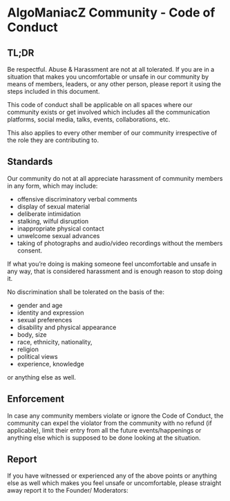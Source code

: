# AlgoManiacZ Community - Code of Conduct  

## TL;DR

Be respectful. Abuse & Harassment are not at all tolerated. If you are in a situation that makes you uncomfortable or unsafe in our community by means of members, leaders, or any other person, please report it using the steps included in this document.

This code of conduct shall be applicable on all spaces where our community exists or get involved which includes all the communication platforms, social media, talks, events, collaborations, etc.

This also applies to every other member of our community irrespective of the role they are contributing to.

## Standards

Our community do not at all appreciate harassment of community members in any form, which may include:
- offensive discriminatory verbal comments
- display of sexual material
- deliberate intimidation
- stalking, wilful disruption
- inappropriate physical contact
- unwelcome sexual advances
- taking of photographs and audio/video recordings without the members consent.  

If what you’re doing is making someone feel uncomfortable and unsafe in any way, that is considered harassment and is enough reason to stop doing it.

No discrimination shall be tolerated on the basis of the:
- gender and age
- identity and expression
- sexual preferences
- disability and physical appearance
- body, size
- race, ethnicity, nationality,
- religion 
- political views
- experience, knowledge  

or anything else as well.

## Enforcement

In case any community members violate or ignore the Code of Conduct, the community can expel the violator from the community with no refund (if applicable), limit their entry from all the future events/happenings or anything else which is supposed to be done looking at the situation.

## Report

If you have witnessed or experienced any of the above points or anything else as well which makes you feel unsafe or uncomfortable, please straight away report it to the Founder/ Moderators:

